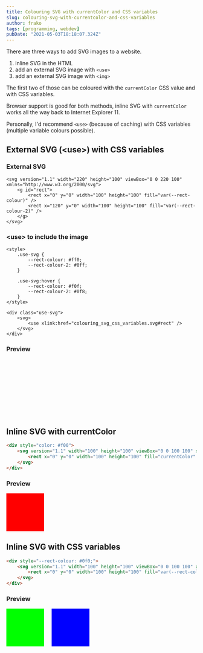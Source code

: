 ```yaml
---
title: Colouring SVG with currentColor and CSS variables
slug: colouring-svg-with-currentcolor-and-css-variables
author: frako
tags: [programming, webdev]
pubDate: "2021-05-03T18:18:07.324Z"
---
```


There are three ways to add SVG images to a website.

1. inline SVG in the HTML
2. add an external SVG image with `<use>`
3. add an external SVG image with `<img>`

The first two of those can be coloured with the `currentColor` CSS value and with CSS variables.

<!-- MORE -->

Browser support is good for both methods, inline SVG with `currentColor` works all the way back to Internet Explorer 11.

Personally, I'd recommend `<use>` (because of caching) with CSS variables (multiple variable colours possible).

## External SVG (&lt;use&gt;) with CSS variables

### External SVG

```
<svg version="1.1" width="220" height="100" viewBox="0 0 220 100" xmlns="http://www.w3.org/2000/svg">
	<g id="rect">
		<rect x="0" y="0" width="100" height="100" fill="var(--rect-colour)" />
		<rect x="120" y="0" width="100" height="100" fill="var(--rect-colour-2)" />
	</g>
</svg>
```

### &lt;use&gt; to include the image

```
<style>
	.use-svg {
		--rect-colour: #ff0;
		--rect-colour-2: #0ff;
	}

	.use-svg:hover {
		--rect-colour: #f0f;
		--rect-colour-2: #0f8;
	}
</style>

<div class="use-svg">
	<svg>
		<use xlink:href="colouring_svg_css_variables.svg#rect" />
	</svg>
</div>
```

### Preview

<style>
	.use-svg {
		--rect-colour: #ff0;
		--rect-colour-2: #0ff;
	}

	.use-svg:hover {
		--rect-colour: #f0f;
		--rect-colour-2: #0f8;
	}
</style>

<div class="use-svg">
	<svg>
		<use xlink:href="/images/colouring_svg_css_variables.svg#rect" />
	</svg>
</div>

## Inline SVG with currentColor

```html
<div style="color: #f00">
	<svg version="1.1" width="100" height="100" viewBox="0 0 100 100" xmlns="http://www.w3.org/2000/svg">
		<rect x="0" y="0" width="100" height="100" fill="currentColor" />
	</svg>
</div>
```

### Preview

<div style="color: #f00">
	<svg version="1.1" width="100" height="100" viewBox="0 0 100 100" xmlns="http://www.w3.org/2000/svg">
		<rect x="0" y="0" width="100" height="100" fill="currentColor" />
	</svg>
</div>

## Inline SVG with CSS variables

```html
<div style="--rect-colour: #0f0;">
	<svg version="1.1" width="100" height="100" viewBox="0 0 100 100" xmlns="http://www.w3.org/2000/svg">
		<rect x="0" y="0" width="100" height="100" fill="var(--rect-colour)" />
	</svg>
</div>
```

### Preview

<div style="--rect-colour: #0f0; --rect-colour-2: #00f;">
	<svg version="1.1" width="220" height="100" viewBox="0 0 220 100" xmlns="http://www.w3.org/2000/svg">
		<rect x="0" y="0" width="100" height="100" fill="var(--rect-colour)" />
		<rect x="120" y="0" width="100" height="100" fill="var(--rect-colour-2)" />
	</svg>
</div>
